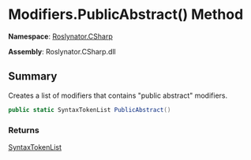 # Modifiers\.PublicAbstract\(\) Method

**Namespace**: [Roslynator.CSharp](../../README.md)

**Assembly**: Roslynator\.CSharp\.dll

## Summary

Creates a list of modifiers that contains "public abstract" modifiers\.

```csharp
public static SyntaxTokenList PublicAbstract()
```

### Returns

[SyntaxTokenList](https://docs.microsoft.com/en-us/dotnet/api/microsoft.codeanalysis.syntaxtokenlist)

